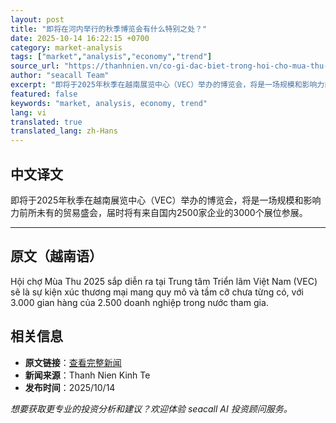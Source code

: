 ```yaml
---
layout: post
title: "即将在河内举行的秋季博览会有什么特别之处？"
date: 2025-10-14 16:22:15 +0700
category: market-analysis
tags: ["market","analysis","economy","trend"]
source_url: "https://thanhnien.vn/co-gi-dac-biet-trong-hoi-cho-mua-thu-sap-dien-ra-o-ha-noi-185251014190556299.htm"
author: "seacall Team"
excerpt: "即将于2025年秋季在越南展览中心（VEC）举办的博览会，将是一场规模和影响力前所未有的贸易盛会，届时将有来自国内2500家企业的3000个展位参展。..."
featured: false
keywords: "market, analysis, economy, trend"
lang: vi
translated: true
translated_lang: zh-Hans
---
```


## 中文译文

即将于2025年秋季在越南展览中心（VEC）举办的博览会，将是一场规模和影响力前所未有的贸易盛会，届时将有来自国内2500家企业的3000个展位参展。

---

## 原文（越南语）

Hội chợ M&ugrave;a Thu 2025 sắp diễn ra tại Trung t&acirc;m Triển l&atilde;m Việt Nam (VEC) sẽ l&agrave; sự kiện x&uacute;c thương mại mang quy m&ocirc; v&agrave; tầm cỡ chưa từng c&oacute;, với 3.000 gian h&agrave;ng của 2.500 doanh nghiệp trong nước tham gia.

## 相关信息

- **原文链接**：[查看完整新闻](https://thanhnien.vn/co-gi-dac-biet-trong-hoi-cho-mua-thu-sap-dien-ra-o-ha-noi-185251014190556299.htm)
- **新闻来源**：Thanh Nien Kinh Te
- **发布时间**：2025/10/14

*想要获取更专业的投资分析和建议？欢迎体验 seacall AI 投资顾问服务。*